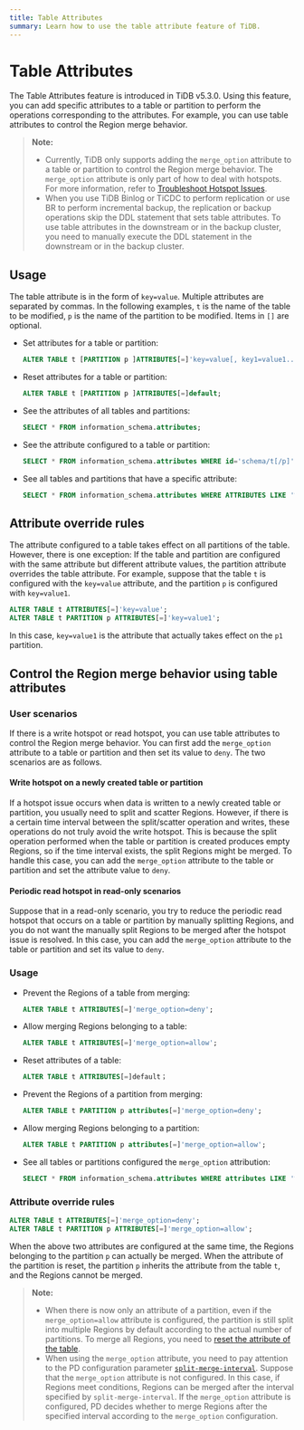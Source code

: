 ```yaml
---
title: Table Attributes
summary: Learn how to use the table attribute feature of TiDB.
---
```


# Table Attributes

The Table Attributes feature is introduced in TiDB v5.3.0. Using this feature, you can add specific attributes to a table or partition to perform the operations corresponding to the attributes. For example, you can use table attributes to control the Region merge behavior.

> **Note:**
>
> - Currently, TiDB only supports adding the `merge_option` attribute to a table or partition to control the Region merge behavior. The `merge_option` attribute is only part of how to deal with hotspots. For more information, refer to [Troubleshoot Hotspot Issues](/troubleshoot-hot-spot-issues.md).
> - When you use TiDB Binlog or TiCDC to perform replication or use BR to perform incremental backup, the replication or backup operations skip the DDL statement that sets table attributes. To use table attributes in the downstream or in the backup cluster, you need to manually execute the DDL statement in the downstream or in the backup cluster.

## Usage

The table attribute is in the form of `key=value`. Multiple attributes are separated by commas. In the following examples, `t` is the name of the table to be modified, `p` is the name of the partition to be modified. Items in `[]` are optional.

+ Set attributes for a table or partition:

    ```sql
    ALTER TABLE t [PARTITION p ]ATTRIBUTES[=]'key=value[, key1=value1...]';
    ```

+ Reset attributes for a table or partition:

    ```sql
    ALTER TABLE t [PARTITION p ]ATTRIBUTES[=]default;
    ```

+ See the attributes of all tables and partitions:

    ```sql
    SELECT * FROM information_schema.attributes;
    ```

+ See the attribute configured to a table or partition:

    ```sql
    SELECT * FROM information_schema.attributes WHERE id='schema/t[/p]';
    ```

+ See all tables and partitions that have a specific attribute:

    ```sql
    SELECT * FROM information_schema.attributes WHERE ATTRIBUTES LIKE '%key%';
    ```

## Attribute override rules

The attribute configured to a table takes effect on all partitions of the table. However, there is one exception: If the table and partition are configured with the same attribute but different attribute values, the partition attribute overrides the table attribute. For example, suppose that the table `t` is configured with the `key=value` attribute, and the partition `p` is configured with `key=value1`.

```sql
ALTER TABLE t ATTRIBUTES[=]'key=value';
ALTER TABLE t PARTITION p ATTRIBUTES[=]'key=value1';
```

In this case, `key=value1` is the attribute that actually takes effect on the `p1` partition.

## Control the Region merge behavior using table attributes

### User scenarios

If there is a write hotspot or read hotspot, you can use table attributes to control the Region merge behavior. You can first add the `merge_option` attribute to a table or partition and then set its value to `deny`. The two scenarios are as follows.

#### Write hotspot on a newly created table or partition

If a hotspot issue occurs when data is written to a newly created table or partition, you usually need to split and scatter Regions. However, if there is a certain time interval between the split/scatter operation and writes, these operations do not truly avoid the write hotspot. This is because the split operation performed when the table or partition is created produces empty Regions, so if the time interval exists, the split Regions might be merged. To handle this case, you can add the `merge_option` attribute to the table or partition and set the attribute value to `deny`.

#### Periodic read hotspot in read-only scenarios

Suppose that in a read-only scenario, you try to reduce the periodic read hotspot that occurs on a table or partition by manually splitting Regions, and you do not want the manually split Regions to be merged after the hotspot issue is resolved. In this case, you can add the `merge_option` attribute to the table or partition and set its value to `deny`.

### Usage

+ Prevent the Regions of a table from merging:

    ```sql
    ALTER TABLE t ATTRIBUTES[=]'merge_option=deny';
    ```

+ Allow merging Regions belonging to a table:

    ```sql
    ALTER TABLE t ATTRIBUTES[=]'merge_option=allow';
    ```

+ Reset attributes of a table:

    ```sql
    ALTER TABLE t ATTRIBUTES[=]default；
    ```

+ Prevent the Regions of a partition from merging:

    ```sql
    ALTER TABLE t PARTITION p attributes[=]'merge_option=deny';
    ```

+ Allow merging Regions belonging to a partition:

    ```sql
    ALTER TABLE t PARTITION p attributes[=]'merge_option=allow';
    ```

+ See all tables or partitions configured the `merge_option` attribution:

    ```sql
    SELECT * FROM information_schema.attributes WHERE attributes LIKE '%merge_option%';
    ```

### Attribute override rules

```sql
ALTER TABLE t ATTRIBUTES[=]'merge_option=deny';
ALTER TABLE t PARTITION p ATTRIBUTES[=]'merge_option=allow';
```

When the above two attributes are configured at the same time, the Regions belonging to the partition `p` can actually be merged. When the attribute of the partition is reset, the partition `p` inherits the attribute from the table `t`, and the Regions cannot be merged.

> **Note:**
>
> - When there is now only an attribute of a partition, even if the `merge_option=allow` attribute is configured, the partition is still split into multiple Regions by default according to the actual number of partitions. To merge all Regions, you need to [reset the attribute of the table](#usage).
> - When using the `merge_option` attribute, you need to pay attention to the PD configuration parameter [`split-merge-interval`](/pd-configuration-file.md#split-merge-interval). Suppose that the `merge_option` attribute is not configured. In this case, if Regions meet conditions, Regions can be merged after the interval specified by `split-merge-interval`. If the `merge_option` attribute is configured, PD decides whether to merge Regions after the specified interval according to the `merge_option` configuration.
